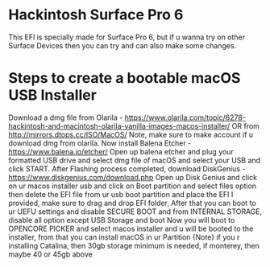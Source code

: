 # Hackintosh Surface Pro 6
This EFI is specially made for Surface Pro 6, but if u wanna try on other Surface Devices then you can try and can also make some changes.
# Steps to create a bootable macOS USB Installer
Download a dmg file from Olarila - https://www.olarila.com/topic/6278-hackintosh-and-macintosh-olarila-vanilla-images-macos-installer/ OR from http://mirrors.dtops.cc/ISO/MacOS/ 
Note, make sure to make account if u download dmg from olarila.
Now install Balena Etcher - https://www.balena.io/etcher/
Open up balena etcher and plug your formatted USB drive and select dmg file of macOS and select your USB and click START.
After Flashing process completed, download DiskGenius - https://www.diskgenius.com/download.php
Open up Disk Genius and click on ur macos installer usb and click on Boot partition and select files option
then delete the EFI file from ur usb boot partition and place the EFI I provided, make sure to drag and drop EFI folder,
After that you can boot to ur UEFU settings and disable SECURE BOOT and from INTERNAL STORAGE, disable all option except USB Storage and boot
Now you will boot to OPENCORE PICKER and select macos installer and u will be booted to the installer, from that you can install macOS in ur Partition
{Note} if you r installing Catalina, then 30gb storage minimum is needed, if monterey, then maybe 40 or 45gb above
